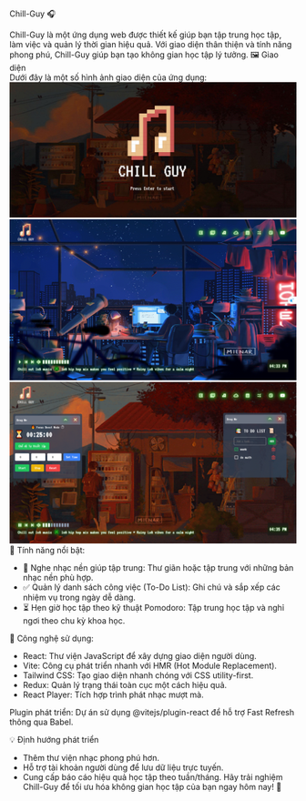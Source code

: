Chill-Guy 🎧

Chill-Guy là một ứng dụng web được thiết kế giúp bạn tập trung học tập, làm việc và quản lý thời gian hiệu quả. Với giao diện thân thiện và tính năng phong phú, Chill-Guy giúp bạn tạo không gian học tập lý tưởng.
🖼️ Giao diện  
Dưới đây là một số hình ảnh giao diện của ứng dụng:  
![Giao diện Chill-Guy](public/Capture1.jpg)
![Giao diện Chill-Guy](public/Capture2.png)
![Giao diện Chill-Guy](public/Capture3.png)
🌟 Tính năng nổi bật:
 - 🎵 Nghe nhạc nền giúp tập trung:
    Thư giãn hoặc tập trung với những bản nhạc nền phù hợp.
 - ✅ Quản lý danh sách công việc (To-Do List):
   Ghi chú và sắp xếp các nhiệm vụ trong ngày dễ dàng.
 - ⏳ Hẹn giờ học tập theo kỹ thuật Pomodoro:
   Tập trung học tập và nghỉ ngơi theo chu kỳ khoa học.
 
 🚀 Công nghệ sử dụng:
 - React: Thư viện JavaScript để xây dựng giao diện người dùng.
 - Vite: Công cụ phát triển nhanh với HMR (Hot Module Replacement).
 - Tailwind CSS: Tạo giao diện nhanh chóng với CSS utility-first.
 - Redux: Quản lý trạng thái toàn cục một cách hiệu quả.
 - React Player: Tích hợp trình phát nhạc mượt mà.

 Plugin phát triển:
Dự án sử dụng @vitejs/plugin-react để hỗ trợ Fast Refresh thông qua Babel.

💡 Định hướng phát triển
 - Thêm thư viện nhạc phong phú hơn.
 - Hỗ trợ tài khoản người dùng để lưu dữ liệu trực tuyến.
 - Cung cấp báo cáo hiệu quả học tập theo tuần/tháng.
Hãy trải nghiệm Chill-Guy để tối ưu hóa không gian học tập của bạn ngay hôm nay! 🎉
